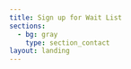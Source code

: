 ```yaml
---
title: Sign up for Wait List
sections:
  - bg: gray
    type: section_contact
layout: landing
---
```



